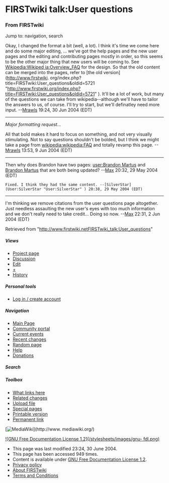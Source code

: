 # FIRSTwiki talk:User questions

### From FIRSTwiki

Jump to: navigation, search

Okay, I changed the format a bit (well, a lot). I think it's time we come here
and do some major editing, ... we've got the help pages and the new user pages
and the editing and contributing pages mostly in order, so this seems to be
the other major thing that new users will be coming to. See [Wikipedia:Wikiped
ia:Overview_FAQ](http://www.wikipedia.org/wiki/Wikipedia:Overview_FAQ
"wikipedia:Wikipedia:Overview_FAQ" ) for the design. So that the old content
can be merged into the pages, refer to [the old version](http://www.firstwiki.
org/index.php?title=FIRSTwiki:User_questions&oldid=5721
"http://www.firstwiki.org/index.php?title=FIRSTwiki:User_questions&oldid=5721"
). It'll be a lot of work, but many of the questions we can take from
wikipedia--although we'll have to tailor the answers to us, of course. I'll
try to start, but we'll definatley need more input.
--[Mrawls](User:Mrawls "User:Mrawls" ) 19:24, 30 Jun 2004 (EDT)

* * *

_Major formatting request..._

All that bold makes it hard to focus on something, and not very visually
stimulating. Not to say questions shouldn't be bolded, but I think we might
take a page from
[wikipedia:wikipedia:FAQ](http://www.wikipedia.org/wiki/wikipedia:FAQ
"wikipedia:wikipedia:FAQ" ) and totally revamp this page.
--[Mrawls](User:Mrawls "User:Mrawls" ) 13:53, 9 Jun 2004 (EDT)

* * *

Then why does Brandon have two pages: [user:Brandon
Martus](User:Brandon_Martus "User:Brandon Martus" ) and [Brandon
Martus](Brandon_Martus "Brandon Martus" ) that are both being
updated? --[Max](User:Max "User:Max" ) 20:32, 29 May 2004 (EDT)

    Fixed. I think they had the same content. --[SilverStar](User:SilverStar "User:SilverStar" ) 20:38, 29 May 2004 (EDT) 

* * *

I'm thinking we remove citations from the user questions page altogether. Just
needless assaulting the new user's eyes with too much information and we don't
really need to take credit... Doing so now. --[Max](User:Max
"User:Max" ) 22:31, 2 Jun 2004 (EDT)

Retrieved from
"<http://www.firstwiki.netFIRSTwiki_talk:User_questions>"

##### Views

  * [Project page](FIRSTwiki:User_questions)
  * [Discussion](FIRSTwiki_talk:User_questions)
  * [Edit](/index.php?title=FIRSTwiki_talk:User_questions&action=edit)
  * [+](/index.php?title=FIRSTwiki_talk:User_questions&action=edit&section=new)
  * [History](/index.php?title=FIRSTwiki_talk:User_questions&action=history)

##### Personal tools

  * [Log in / create account](/index.php?title=Special:Userlogin&returnto=FIRSTwiki_talk:User_questions)

[](Main_Page "Main Page" )

##### Navigation

  * [Main Page](Main_Page)
  * [Community portal](FIRSTwiki:Community_portal)
  * [Current events](Current_events)
  * [Recent changes](Special:Recentchanges)
  * [Random page](Special:Random)
  * [Help](Help:Contents)
  * [Donations](FIRSTwiki:Site_support)

##### Search



##### Toolbox

  * [What links here](Special:Whatlinkshere/FIRSTwiki_talk:User_questions)
  * [Related changes](Special:Recentchangeslinked/FIRSTwiki_talk:User_questions)
  * [Upload file](Special:Upload)
  * [Special pages](Special:Specialpages)
  * [Printable version](/index.php?title=FIRSTwiki_talk:User_questions&printable=yes)
  * [Permanent link](/index.php?title=FIRSTwiki_talk:User_questions&oldid=37920)

[![MediaWiki](/skins/common/images/poweredby_mediawiki_88x31.png)](http://www.
mediawiki.org/)

[![GNU Free Documentation License 1.2](/stylesheets/images/gnu-
fdl.png)](http://www.gnu.org/copyleft/fdl.html)

  * This page was last modified 23:24, 30 June 2004.
  * This page has been accessed 949 times.
  * Content is available under [GNU Free Documentation License 1.2](http://www.gnu.org/copyleft/fdl.html "http://www.gnu.org/copyleft/fdl.html" ).
  * [Privacy policy](FIRSTwiki:Privacy_policy "FIRSTwiki:Privacy policy" )
  * [About FIRSTwiki](FIRSTwiki:About "FIRSTwiki:About" )
  * [Terms and Conditions](FIRSTwiki:Terms_and_conditions "FIRSTwiki:Terms and conditions" )

